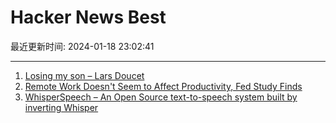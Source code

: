# Hacker News Best

最近更新时间: 2024-01-18 23:02:41

--- 
1. [Losing my son – Lars Doucet](https://www.fortressofdoors.com/i-lost-my-son/) 
2. [Remote Work Doesn't Seem to Affect Productivity, Fed Study Finds](https://www.bloomberg.com/news/articles/2024-01-16/remote-work-doesn-t-seem-to-affect-productivity-fed-study-finds) 
3. [WhisperSpeech – An Open Source text-to-speech system built by inverting Whisper](https://github.com/collabora/WhisperSpeech) 
